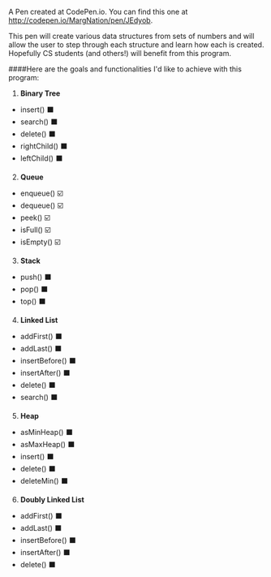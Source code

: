 A Pen created at CodePen.io. You can find this one at http://codepen.io/MargNation/pen/JEdyob.

This pen will create various data structures from sets of numbers and will allow the user to 
step through each structure and learn how each is created. Hopefully CS students (and others!) 
will benefit from this program.

####Here are the goals and functionalities I'd like to achieve with this program:<br>
1. <b>Binary Tree</b><br>
  * insert() :black_large_square:<br>
  * search() :black_large_square:<br>
  * delete() :black_large_square:<br>
  * rightChild() :black_large_square:<br>
  * leftChild() :black_large_square:<br>
2. <b>Queue</b><br>
  * enqueue() :ballot_box_with_check:<br>
  * dequeue() :ballot_box_with_check:<br>
  * peek() :ballot_box_with_check:<br>
  * isFull() :ballot_box_with_check:<br>
  * isEmpty() :ballot_box_with_check:<br>
3. <b>Stack</b><br>
  * push() :black_large_square:<br>
  * pop() :black_large_square:<br>
  * top() :black_large_square:<br>
4. <b>Linked List</b><br>
  * addFirst() :black_large_square:<br>
  * addLast() :black_large_square:<br>
  * insertBefore() :black_large_square:<br>
  * insertAfter() :black_large_square:<br>
  * delete() :black_large_square:<br>
  * search() :black_large_square:<br>
5. <b>Heap</b><br>
  * asMinHeap() :black_large_square:<br>
  * asMaxHeap() :black_large_square:<br>
  * insert() :black_large_square:<br>
  * delete() :black_large_square:<br>
  * deleteMin() :black_large_square:<br>
6. <b>Doubly Linked List</b><br>
  * addFirst() :black_large_square:<br>
  * addLast() :black_large_square:<br>
  * insertBefore() :black_large_square:<br>
  * insertAfter() :black_large_square:<br>
  * delete() :black_large_square:<br>
